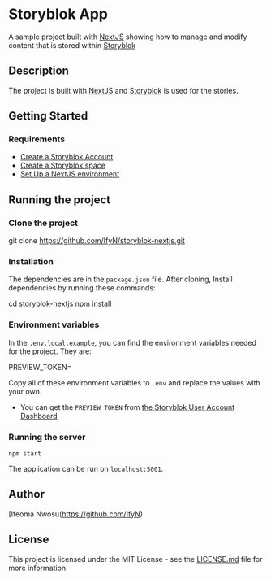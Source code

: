 # Storyblok App

A sample project built with [NextJS](https://nextjs.org/docs/getting-started) showing how to manage and modify content that is stored within [Storyblok](https://www.storyblok.com/docs/api/content-delivery)

## Description

The project is built with [NextJS](https://nextjs.org/docs/getting-started) and [Storyblok](https://www.storyblok.com/tc/nextjs) is used for the stories.

## [](https://github.com/IfyN/storyblok-nextjs)Getting Started

### [](https://github.com/iamfortune/storyblok-search-and-replace-app#requirements)Requirements

- [Create a Storyblok Account](https://app.storyblok.com/#!/signup)
- [Create a Storyblok space](https://www.storyblok.com/docs/guide/getting-started)
- [Set Up a NextJS environment ](https://nextjs.org/docs/getting-started)

## [](https://github.com/IfyN/storyblok-nextjs)Running the project

### [](https://github.com/IfyN/storyblok-nextjs#clone-the-project)Clone the project

git clone https://github.com/IfyN/storyblok-nextjs.git

### [](https://github.com/IfyN/storyblok-nextjs#installation)Installation

The dependencies are in the `package.json` file. After cloning, Install dependencies by running these commands:

cd storyblok-nextjs
npm install

### [](https://github.com/IfyN/storyblok-nextjs#adding-the-environment-variables) Environment variables

In the `.env.local.example`, you can find the environment variables needed for the project. They are:

PREVIEW_TOKEN=

Copy all of these environment variables to `.env` and replace the values with your own.

- You can get the `PREVIEW_TOKEN` from [the Storyblok User Account Dashboard](https://app.storyblok.com/#!/me/account)

### [](https://github.com/iamfortune/storyblok-search-and-replace-app#running-the-server)Running the server

`npm start`

The application can be run on `localhost:5001`.

## [](https://github.com/iamfortune/storyblok-search-and-replace-app#author)Author

[Ifeoma Nwosu(https://github.com/IfyN)

## [](https://github.com/iamfortune/storyblok-search-and-replace-app#license)License

This project is licensed under the MIT License - see the [LICENSE.md](https://github.com/iamfortune/storyblok-search-and-replace-app/blob/main/LICENSE.md) file for more information.
